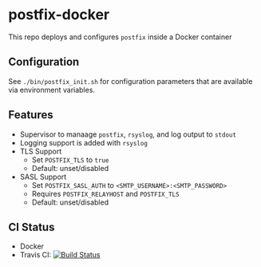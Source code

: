 # postfix-docker

This repo deploys and configures `postfix` inside a Docker container

## Configuration

See `./bin/postfix_init.sh` for configuration parameters that are available via environment variables.

## Features

* Supervisor to manaage `postfix`, `rsyslog`, and log output to `stdout`
* Logging support is added with `rsyslog`
* TLS Support
  * Set `POSTFIX_TLS` to `true`
  * Default: unset/disabled
* SASL Support
  * Set `POSTFIX_SASL_AUTH` to `<SMTP_USERNAME>:<SMTP_PASSWORD>`
  * Requires `POSTFIX_RELAYHOST` and `POSTFIX_TLS`
  * Default: unset/disabled

## CI Status

* Docker
* Travis CI: [![Build Status](https://travis-ci.org/sdelements/postfix-docker.svg?branch=master)](https://travis-ci.org/sdelements/postfix-docker)

